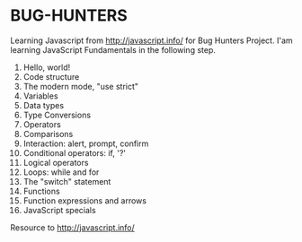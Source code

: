 # BUG-HUNTERS
Learning Javascript from http://javascript.info/ for Bug Hunters Project.
I'am learning JavaScript Fundamentals in the following step.
1. Hello, world!
2. Code structure
3. The modern mode, "use strict"
4. Variables
5. Data types
6. Type Conversions
7. Operators
8. Comparisons
9. Interaction: alert, prompt, confirm
10. Conditional operators: if, '?'
11. Logical operators
12. Loops: while and for
13. The "switch" statement
14. Functions
15. Function expressions and arrows
16. JavaScript specials

Resource to http://javascript.info/

